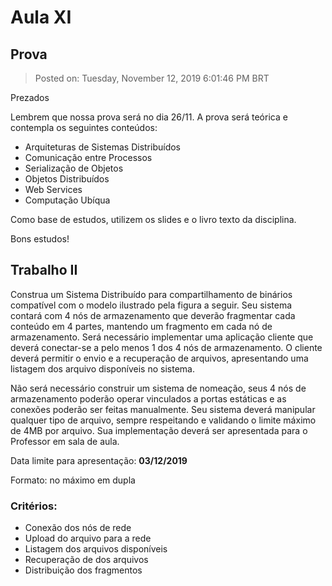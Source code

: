 # Aula XI

## Prova

> Posted on: Tuesday, November 12, 2019 6:01:46 PM BRT

Prezados

Lembrem que nossa prova será no dia 26/11. A prova será teórica e contempla os seguintes conteúdos:

- Arquiteturas de Sistemas Distribuídos
- Comunicação entre Processos
- Serialização de Objetos
- Objetos Distribuídos
- Web Services
- Computação Ubíqua

Como base de estudos, utilizem os slides e o livro texto da disciplina.

Bons estudos!

## Trabalho II

Construa um Sistema Distribuído para compartilhamento de binários compatível com o modelo ilustrado pela figura a seguir. Seu sistema contará com 4 nós de armazenamento que deverão fragmentar cada conteúdo em 4 partes, mantendo um fragmento em cada nó de armazenamento. Será necessário implementar uma aplicação cliente que deverá conectar-se a pelo menos 1 dos 4 nós de armazenamento. O cliente deverá permitir o envio e a recuperação de arquivos, apresentando uma listagem dos arquivo disponíveis no sistema.

Não será necessário construir um sistema de nomeação, seus 4 nós de armazenamento poderão operar vinculados a portas estáticas e as conexões poderão ser feitas manualmente. Seu sistema deverá manipular qualquer tipo de arquivo, sempre respeitando e validando o limite máximo de 4MB por arquivo. Sua implementação deverá ser apresentada para o Professor em sala de aula. 

Data limite para apresentação: **03/12/2019** 

Formato: no máximo em dupla

### Critérios: 

- Conexão dos nós de rede 
- Upload do arquivo para a rede 
- Listagem dos arquivos disponíveis 
- Recuperação de dos arquivos 
- Distribuição dos fragmentos 